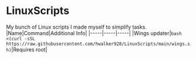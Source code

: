 # LinuxScripts
My bunch of Linux scripts I made myself to simplify tasks.
|Name|Command|Additional Info|
|-----|-----|-----|
|Wings updater|`bash <(curl -sSL https://raw.githubusercontent.com/hwalker928/LinuxScripts/main/wings.sh)`|Requires root|
